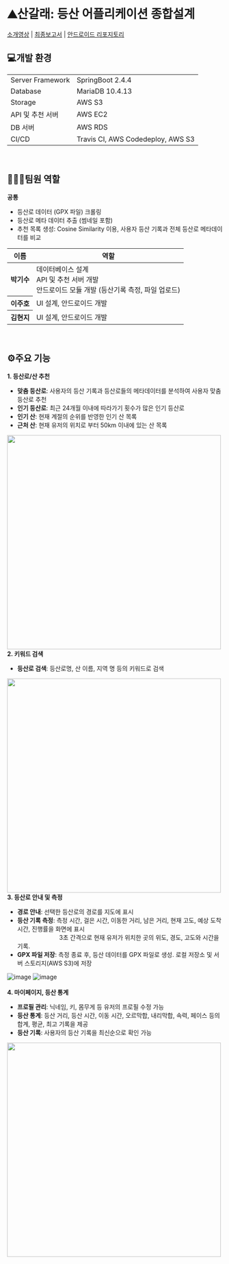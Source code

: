 <h1>⛰산갈래: 등산 어플리케이션 종합설계</h1>

[소개영상](https://youtu.be/mUXI-4cuQaU) | 
[최종보고서](https://drive.google.com/file/d/1v9iSlUMUhS_8RK49XYEVQySo7eocnxI2/view?usp=sharing) |
[안드로이드 리포지토리](https://github.com/JuhoLeedev/Sangallae)
<br>
<h2>💻개발 환경</h2>
<table>
  <tr>
    <td>Server Framework</td> 
    <td>SpringBoot 2.4.4</td>
  </tr>
  <tr>
    <td>Database</td> 
    <td>MariaDB 10.4.13</td>
  </tr>
  <tr>
    <td>Storage</td> 
    <td>AWS S3</td>
  </tr>
  <tr>
    <td>API 및 추천 서버</td> 
    <td>AWS EC2</td>
  </tr>
  <tr>
    <td>DB 서버</td> 
    <td>AWS RDS</td>
  </tr>
  <tr>
    <td>CI/CD</td> 
    <td>Travis CI, AWS Codedeploy, AWS S3</td>
  </tr>
</table>
<br>  
<h2>👩‍👧‍👦팀원 역할</h2>
<b>공통</b>
<ul>
  <li>등산로 데이터 (GPX 파일) 크롤링</li>
  <li>등산로 메타 데이터 추출 (썸네일 포함)</li>
  <li>추천 목록 생성: Cosine Similarity 이용, 사용자 등산 기록과 전체 등산로 메타데이터를 비교</li>
</ul>
<table>
  <thead>
    <tr>
      <th>이름</th>
      <th>역할</th>
    </tr>
  </thead>
  <tbody>
    <tr>
      <th>박기수</th>
      <td align:left>데이터베이스 설계<br>
        API 및 추천 서버 개발<br>
        안드로이드 모듈 개발 (등산기록 측정, 파일 업로드)</td>
    </tr>
    <tr>
      <th>이주호</th>
      <td align=left>UI 설계, 안드로이드 개발</td>
    </tr>
    <tr>
      <th>김현지</th>
      <td align=left>UI 설계, 안드로이드 개발</td>
    </tr>
  </tbody>
</table>
<br>
<h2>⚙주요 기능</h2>

<b>1. 등산로/산 추천</b>

<ul>
  <li><b>맞춤 등산로</b>: 사용자의 등산 기록과 등산로들의 메타데이터를 분석하여 사용자 맞춤 등산로 추천</li>
  <li><b>인기 등산로</b>: 최근 24개월 이내에 따라가기 횟수가 많은 인기 등산로</li>
  <li><b>인기 산</b>: 현재 계절의 순위를 반영한 인기 산 목록</li>
  <li><b>근처 산</b>: 현재 유저의 위치로 부터 50km 이내에 있는 산 목록</li>
</ul>

<img src="https://user-images.githubusercontent.com/54628612/129683738-816d4ea1-168b-4942-adda-4d7fdce8675c.png" height="500px">

<br>    
<b>2. 키워드 검색</b>
    
<ul>
  <li><b>등산로 검색</b>: 등산로명, 산 이름, 지역 명 등의 키워드로 검색</li>
</ul>

<img src="https://user-images.githubusercontent.com/54628612/129684200-45a739c0-5237-4613-bfdb-4511d0cf97a6.png" height="500px">

<br>
<b>3. 등산로 안내 및 측정</b>

<ul>
  <li><b>경로 안내</b>: 선택한 등산로의 경로를 지도에 표시</li>
  <li><b>등산 기록 측정</b>: 측정 시간, 걸은 시간, 이동한 거리, 남은 거리, 현재 고도, 예상 도착 시간, 진행률을 화면에 표시
       <br>　　　　　　　3초 간격으로 현재 유저가 위치한 곳의 위도, 경도, 고도와 시간을 기록.</li>
  <li><b>GPX 파일 저장</b>: 측정 종료 후, 등산 데이터를 GPX 파일로 생성. 로컬 저장소 및 서버 스토리지(AWS S3)에 저장</li>
</ul>

![image](https://im4.ezgif.com/tmp/ezgif-4-441786132c09.gif)
![image](https://im4.ezgif.com/tmp/ezgif-4-bdd8c44fd77d.gif)
<br>  
<b>4. 마이페이지, 등산 통계</b>
<ul>
  <li><b>프로필 관리</b>: 닉네임, 키, 몸무게 등 유저의 프로필 수정 가능</li>
  <li><b>등산 통계</b>: 등산 거리, 등산 시간, 이동 시간, 오르막합, 내리막합, 속력, 페이스 등의 합계, 평균, 최고 기록을 제공</li>
  <li><b>등산 기록</b>: 사용자의 등산 기록을 최신순으로 확인 가능
</ul>

<img src="https://user-images.githubusercontent.com/54628612/129684008-2a234976-a035-4e23-b4bb-ec0e58e69769.png" height="500px">

<br>



